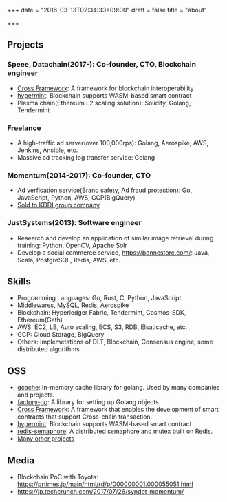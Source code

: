 +++
date = "2016-03-13T02:34:33+09:00"
draft = false
title = "about"

+++

## Projects

### Speee, Datachain(2017-): Co-founder, CTO, Blockchain engineer

- [Cross Framework](https://github.com/datachainlab/cross): A framework for blockchain interoperability
- [hypermint](https://github.com/datachainlab/hypermint): Blockchain supports WASM-based smart contract
- Plasma chain(Ethereum L2 scaling solution): Solidity, Golang, Tendermint

### Freelance

- A high-traffic ad server(over 100,000rps): Golang, Aerospike, AWS, Jenkins, Ansible, etc.
- Massive ad tracking log transfer service: Golang

### Momentum(2014-2017): Co-founder, CTO

- Ad verfication service(Brand safety, Ad fraud protection): Go, JavaScript, Python, AWS, GCP(BigQuery)
- [Sold to KDDI group company](https://jp.techcrunch.com/2017/07/26/syndot-momentum/)

### JustSystems(2013): Software engineer

- Research and develop an application of similar image retrieval during training: Python, OpenCV, Apache Solr
- Develop a social commerce service, https://bonnestore.com/: Java, Scala, PostgreSQL, Redis, AWS, etc.

## Skills

- Programming Languages: Go, Rust, C, Python, JavaScript
- Middlewares, MySQL, Redis, Aerospike
- Blockchain: Hyperledger Fabric, Tendermint, Cosmos-SDK, Ethereum(Geth)
- AWS: EC2, LB, Auto scaling, ECS, S3, RDB, Elsaticache, etc.
- GCP: Cloud Storage, BigQuery
- Others: Implemetations of DLT, Blockchain, Consensus engine, some distributed algorithms

## OSS

- [gcache](https://github.com/bluele/gcache): In-memory cache library for golang. Used by many companies and projects.
- [factory-go](https://github.com/bluele/factory-go): A library for setting up Golang objects.
- [Cross Framework](https://github.com/datachainlab/cross): A framework that enables the development of smart contracts that support Cross-chain transaction.
- [hypermint](https://github.com/datachainlab/hypermint): Blockchain supports WASM-based smart contract
- [redis-semaphore](https://github.com/bluele/redis-semaphore): A distributed semaphore and mutex built on Redis. 
- [Many other projects](https://github.com/bluele?tab=repositories)

## Media

- Blockchain PoC with Toyota: https://prtimes.jp/main/html/rd/p/000000001.000055051.html
- https://jp.techcrunch.com/2017/07/26/syndot-momentum/
